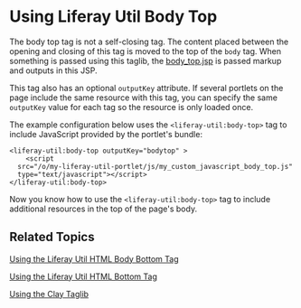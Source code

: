 # Using Liferay Util Body Top [](id=using-liferay-util-body-top)

The body top tag is not a self-closing tag. The content placed between the 
opening and closing of this tag is moved to the top of the `body` tag. When 
something is passed using this taglib, the 
[body_top.jsp](https://github.com/liferay/liferay-portal/blob/7.1.x/portal-web/docroot/html/common/themes/body_top.jsp#L25-L31) 
is passed markup and outputs in this JSP. 

This tag also has an optional `outputKey` attribute. If several portlets 
on the page include the same resource with this tag, you can specify the same 
`outputKey` value for each tag so the resource is only loaded once. 

The example configuration below uses the `<liferay-util:body-top>` tag to 
include JavaScript provided by the portlet's bundle:

    <liferay-util:body-top outputKey="bodytop" >
    	<script 
      src="/o/my-liferay-util-portlet/js/my_custom_javascript_body_top.js" 
      type="text/javascript"></script>
    </liferay-util:body-top>

Now you know how to use the `<liferay-util:body-top>` tag to include additional 
resources in the top of the page's body. 

## Related Topics [](id=related-topics)

[Using the Liferay Util HTML Body Bottom Tag](/develop/tutorials/-/knowledge_base/7-1/using-liferay-util-body-bottom)

[Using the Liferay Util HTML Bottom Tag](/develop/tutorials/-/knowledge_base/7-1/using-liferay-util-html-bottom)

[Using the Clay Taglib](/develop/tutorials/-/knowledge_base/7-1/using-the-clay-taglib-in-your-portlets)
